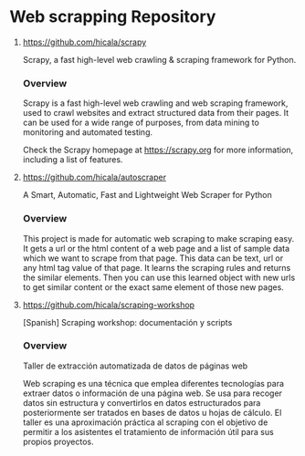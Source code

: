 # Web scrapping Repository

1. https://github.com/hicala/scrapy

   Scrapy, a fast high-level web crawling & scraping framework for Python.

   ### Overview

   Scrapy is a fast high-level web crawling and web scraping framework, used to crawl websites and extract structured data from their pages. It can be used    for a wide range of purposes, from data mining to monitoring and automated testing.

   Check the Scrapy homepage at https://scrapy.org for more information, including a list of features.

1. https://github.com/hicala/autoscraper

   A Smart, Automatic, Fast and Lightweight Web Scraper for Python

   ### Overview

   This project is made for automatic web scraping to make scraping easy. It gets a url or the html content of a web page and a list of sample data which  we want to scrape from that page. This data can be text, url or any html tag value of that page. It learns the scraping rules and returns the similar elements. Then you can use this learned object with new urls to get similar content or the exact same element of those new pages.

1. https://github.com/hicala/scraping-workshop

   [Spanish] Scraping workshop: documentación y scripts

   ### Overview

   Taller de extracción automatizada de datos de páginas web

   Web scraping es una técnica que emplea diferentes tecnologías para extraer datos o información de una página web. Se usa para recoger datos sin  estructura y convertirlos en datos estructurados para posteriormente ser tratados en bases de datos u hojas de cálculo. El taller es una aproximación práctica al scraping con el objetivo de permitir a los asistentes el tratamiento de información útil para sus propios proyectos.

